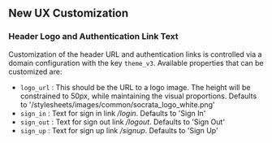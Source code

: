 ## New UX Customization

### Header Logo and Authentication Link Text
Customization of the header URL and authentication links is controlled via a
domain configuration with the key `theme_v3`.  Available properties that can be
customized are:

- `logo_url` : This should be the URL to a logo image.  The height will be
constrained to 50px, while maintaining the visual proportions. Defaults to
'/stylesheets/images/common/socrata_logo_white.png'
- `sign_in` : Text for sign in link */login*. Defaults to 'Sign In'
- `sign_out` : Text for sign out link */logout*. Defaults to 'Sign Out'
- `sign_up` : Text for sign up link */signup*. Defaults to 'Sign Up'
